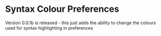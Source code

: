 Syntax Colour Preferences
=========================

Version 0.0.1b is released - this just adds the ability to change the colours used for syntax highlighting in preferences
